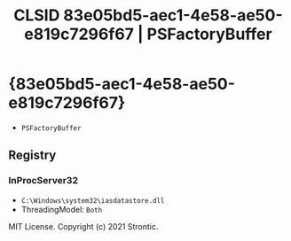 ﻿---
title: "CLSID 83e05bd5-aec1-4e58-ae50-e819c7296f67 | PSFactoryBuffer"
excerpt: What is COM-Object CLSID 83e05bd5-aec1-4e58-ae50-e819c7296f67?
---

# {83e05bd5-aec1-4e58-ae50-e819c7296f67}

* `PSFactoryBuffer`

## Registry


### InProcServer32

* `C:\Windows\system32\iasdatastore.dll`
* ThreadingModel: `Both`

MIT License. Copyright (c) 2021 Strontic.


